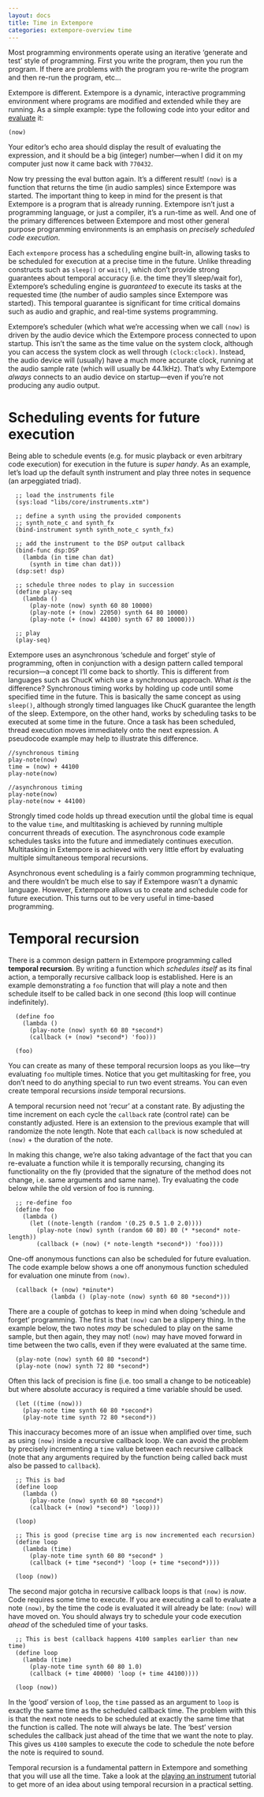 ```yaml
---
layout: docs
title: Time in Extempore
categories: extempore-overview time
---
```


Most programming environments operate using an iterative ‘generate and
test’ style of programming. First you write the program, then you run
the program. If there are problems with the program you re-write the
program and then re-run the program, etc…

Extempore is different. Extempore is a dynamic, interactive programming
environment where programs are modified and extended while they are
running. As a simple example: type the following code into your editor
and [evaluate](2012-09-26-interacting-with-the-extempore-compiler.org)
it:

``` {.extempore}
(now)
```

Your editor’s echo area should display the result of evaluating the
expression, and it should be a big (integer) number—when I did it on my
computer just now it came back with `770432`.

Now try pressing the eval button again. It’s a different result! `(now)`
is a function that returns the time (in audio samples) since Extempore
was started. The important thing to keep in mind for the present is that
Extempore is a program that is already running. Extempore isn’t just a
programming language, or just a compiler, it’s a run-time as well. And
one of the primary differences between Extempore and most other general
purpose programming environments is an emphasis on *precisely scheduled
code execution*.

Each `extempore` process has a scheduling engine built-in, allowing
tasks to be scheduled for execution at a precise time in the future.
Unlike threading constructs such as `sleep()` or `wait()`, which don’t
provide strong guarantees about temporal accuracy (i.e. the time they’ll
sleep/wait for), Extempore’s scheduling engine is *guaranteed* to
execute its tasks at the requested time (the number of audio samples
since Extempore was started). This temporal guarantee is significant for
time critical domains such as audio and graphic, and real-time systems
programming.

Extempore’s scheduler (which what we’re accessing when we call `(now)`
is driven by the audio device which the Extempore process connected to
upon startup. This isn’t the same as the time value on the system clock,
although you can access the system clock as well through
`(clock:clock)`. Instead, the audio device will (usually) have a much
more accurate clock, running at the audio sample rate (which will
usually be 44.1kHz). That’s why Extempore *always* connects to an audio
device on startup—even if you’re not producing any audio output.

# Scheduling events for future execution

Being able to schedule events (e.g. for music playback or even arbitrary
code execution) for execution in the future is *super handy*. As an
example, let’s load up the default synth instrument and play three notes
in sequence (an arpeggiated triad).

``` {.extempore}
  ;; load the instruments file 
  (sys:load "libs/core/instruments.xtm")

  ;; define a synth using the provided components
  ;; synth_note_c and synth_fx
  (bind-instrument synth synth_note_c synth_fx)

  ;; add the instrument to the DSP output callback
  (bind-func dsp:DSP
    (lambda (in time chan dat)
      (synth in time chan dat)))
  (dsp:set! dsp)

  ;; schedule three nodes to play in succession
  (define play-seq
    (lambda ()
      (play-note (now) synth 60 80 10000)
      (play-note (+ (now) 22050) synth 64 80 10000)
      (play-note (+ (now) 44100) synth 67 80 10000)))

  ;; play
  (play-seq)

```

Extempore uses an asynchronous ‘schedule and forget’ style of
programming, often in conjunction with a design pattern called temporal
recursion—a concept I’ll come back to shortly. This is different from
languages such as ChucK which use a synchronous approach. What *is* the
difference? Synchronous timing works by holding up code until some
specified time in the future. This is basically the same concept as
using `sleep()`, although strongly timed languages like ChucK guarantee
the length of the sleep. Extempore, on the other hand, works by
scheduling tasks to be executed at some time in the future. Once a task
has been scheduled, thread execution moves immediately onto the next
expression. A pseudocode example may help to illustrate this difference.

``` {.extempore}
//synchronous timing
play-note(now)
time = (now) + 44100
play-note(now)

//asynchronous timing
play-note(now)
play-note(now + 44100)
```

Strongly timed code holds up thread execution until the global time is
equal to the value `time`, and multitasking is achieved by running
multiple concurrent threads of execution. The asynchronous code example
schedules tasks into the future and immediately continues execution.
Multitasking in Extempore is achieved with very little effort by
evaluating multiple simultaneous temporal recursions.

Asynchronous event scheduling is a fairly common programming technique,
and there wouldn’t be much else to say if Extempore wasn’t a dynamic
language. However, Extempore allows us to create and schedule code for
future execution. This turns out to be very useful in time-based
programming.

# Temporal recursion

There is a common design pattern in Extempore programming called
**temporal recursion**. By writing a function which *schedules itself*
as its final action, a temporally recursive callback loop is
established. Here is an example demonstrating a `foo` function that will
play a note and then schedule itself to be called back in one second
(this loop will continue indefinitely).

``` {.extempore}
  (define foo
    (lambda ()
      (play-note (now) synth 60 80 *second*)
      (callback (+ (now) *second*) 'foo)))

  (foo)  
```

You can create as many of these temporal recursion loops as you like—try
evaluating `foo` multiple times. Notice that you get multitasking for
free, you don’t need to do anything special to run two event streams.
You can even create temporal recursions *inside* temporal recursions.

A temporal recursion need not ‘recur’ at a constant rate. By adjusting
the time increment on each cycle the `callback` rate (control rate) can
be constantly adjusted. Here is an extension to the previous example
that will randomize the note length. Note that each `callback` is now
scheduled at `(now)` + the duration of the note.

In making this change, we’re also taking advantage of the fact that you
can re-evaluate a function while it is temporally recursing, changing
its functionality on the fly (provided that the signature of the method
does not change, i.e. same arguments and same name). Try evaluating the
code below while the old version of foo is running.

``` {.extempore}
  ;; re-define foo
  (define foo
    (lambda ()
      (let ((note-length (random '(0.25 0.5 1.0 2.0))))
        (play-note (now) synth (random 60 80) 80 (* *second* note-length))
        (callback (+ (now) (* note-length *second*)) 'foo))))
```

One-off anonymous functions can also be scheduled for future evaluation.
The code example below shows a one off anonymous function scheduled for
evaluation one minute from `(now)`.

``` {.extempore}
  (callback (+ (now) *minute*)
            (lambda () (play-note (now) synth 60 80 *second*)))
```

There are a couple of gotchas to keep in mind when doing ‘schedule and
forget’ programming. The first is that `(now)` can be a slippery thing.
In the example below, the two notes *may* be scheduled to play on the
same sample, but then again, they may not! `(now)` may have moved
forward in time between the two calls, even if they were evaluated at
the same time.

``` {.extempore}
  (play-note (now) synth 60 80 *second*)
  (play-note (now) synth 72 80 *second*)
```

Often this lack of precision is fine (i.e. too small a change to be
noticeable) but where absolute accuracy is required a time variable
should be used.

``` {.extempore}
  (let ((time (now)))
    (play-note time synth 60 80 *second*)
    (play-note time synth 72 80 *second*))
```

This inaccuracy becomes more of an issue when amplified over time, such
as using `(now)` inside a recursive callback loop. We can avoid the
problem by precisely incrementing a `time` value between each recursive
callback (note that any arguments required by the function being called
back must also be passed to `callback`).

``` {.extempore}
  ;; This is bad
  (define loop
    (lambda ()
      (play-note (now) synth 60 80 *second*)
      (callback (+ (now) *second*) 'loop)))

  (loop)

  ;; This is good (precise time arg is now incremented each recursion)
  (define loop
    (lambda (time)
      (play-note time synth 60 80 *second* )
      (callback (+ time *second*) 'loop (+ time *second*))))

  (loop (now))
```

The second major gotcha in recursive callback loops is that `(now)` is
*now*. Code requires some time to execute. If you are executing a call
to evaluate a note `(now)`, by the time the code is evaluated it will
already be late: `(now)` will have moved on. You should always try to
schedule your code execution *ahead* of the scheduled time of your
tasks.

``` {.extempore}
  ;; This is best (callback happens 4100 samples earlier than new time)
  (define loop
    (lambda (time)
      (play-note time synth 60 80 1.0)
      (callback (+ time 40000) 'loop (+ time 44100))))

  (loop (now))
```

In the ‘good’ version of `loop`, the `time` passed as an argument to
`loop` is exactly the same time as the scheduled callback time. The
problem with this is that the next note needs to be scheduled at exactly
the same time that the function is called. The note will always be late.
The ‘best’ version schedules the callback just ahead of the time that we
want the note to play. This gives us `4100` samples to execute the code
to schedule the note before the note is required to sound.

Temporal recursion is a fundamental pattern in Extempore and something
that you will use all the time. Take a look at the [playing an
instrument](2012-10-15-playing-an-instrument-part-ii.org) tutorial to
get more of an idea about using temporal recursion in a practical
setting.
